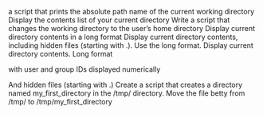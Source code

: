 a script that prints the absolute path name of the current working directory
Display the contents list of your current directory
Write a script that changes the working directory to the user’s home directory
Display current directory contents in a long format
Display current directory contents, including hidden files (starting with .). Use the long format.
Display current directory contents.
Long format

with user and group IDs displayed numerically

And hidden files (starting with .)
Create a script that creates a directory named my_first_directory in the /tmp/ directory.
Move the file betty from /tmp/ to /tmp/my_first_directory
